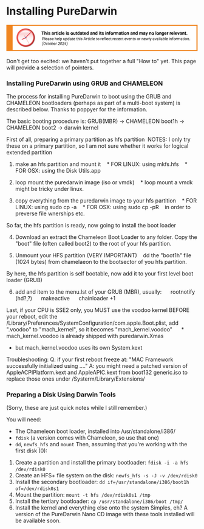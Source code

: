Installing PureDarwin
=====================

![This article is outdated and its information and may no longer relevant.](/img/notice/article-oudated-oct2024.svg)


Don't get too excited: we haven't put together a full "How to" yet. This page will provide a selection of pointers.

### Installing PureDarwin using GRUB and CHAMELEON

The process for installing PureDarwin to boot using the GRUB and CHAMELEON bootloaders (perhaps as part of a multi-boot system) is described below. Thanks to poppyer for the information.

The basic booting procedure is:
GRUB(MBR) -&gt; CHAMELEON boot1h -&gt; CHAMELEON boot2 -&gt; darwin kernel

First of all, preparing a primary partition as hfs partition 
NOTES: I only try these on a primary partition, so I am not sure whether it works for logical extended partition

1) make an hfs partition and mount it
   * FOR LINUX: using mkfs.hfs
   * FOR OSX: using the Disk Utils.app

2) loop mount the puredarwin image (iso or vmdk)
   * loop mount a vmdk might be tricky under linux.

3) copy everything from the puredarwin image to your hfs partition
   * FOR LINUX: using sudo cp -a
   * FOR OSX: using sudo cp -pR
   in order to preverse file wnerships etc.

So far, the hfs partition is ready, now going to install the boot loader

4) Download an extract the Chameleon Boot Loader to any folder. Copy the "boot" file (often called boot2) to the root of your hfs partition.

5) Unmount your HFS partition (VERY IMPORTANT)
   dd the "boot1h" file (1024 bytes) from chamelaeon to the bootsector of you hfs partition.

By here, the hfs partition is self bootable, now add it to your first level boot loader (GRUB)

6) add and item to the menu.lst of your GRUB (MBR), usually:
     rootnotify (hd?,?)
     makeactive
     chainloader +1

Last, if your CPU is SSE2 only, you MUST use the voodoo kernel
BEFORE your reboot, edit the 
/Library/Preferences/SystemConfiguration/com.apple.Boot.plist,
add ".voodoo" to "mach_kernel", so it becomes "mach_kernel.voodoo"
     * mach_kernel.voodoo is already shipped with puredarwin.Xmas
  * but mach_kernel.voodoo uses its own System.kext

Troubleshooting:
Q: if your first reboot freeze at: "MAC Framework successfully initialized using ...."
A: you might need a patched version of AppleACPIPlatform.kext and AppleAPIC.kext from boot132 generic.iso to replace those ones under /Systerm/Library/Extensions/

### Preparing a Disk Using Darwin Tools
(Sorry, these are just quick notes while I still remember.)

You will need:
-   The Chameleon boot loader, installed into /usr/standalone/i386/ 
-   `fdisk` (a version comes with Chameleon, so use that one)
-   `dd`, `newfs_hfs` and `mount`
Then, assuming that you're working with the first disk (0):
1.  Create a partition and install the primary bootloader: `fdisk -i -a hfs /dev/rdisk0`
2.  Create an HFS+ file system on the disk: `newfs_hfs -s -J -v /dev/rdisk0`
3.  Install the secondary bootloader: `dd if=/usr/standalone/i386/boot1h of=/dev/rdisk0s1`
4.  Mount the partition: `mount -t hfs /dev/rdisk0s1 /tmp`
5.  Install the tertiary bootloader: `cp /usr/standalone/i386/boot /tmp/`
6.  Install the kernel and everything else onto the system
Simples, eh? A version of the PureDarwin Nano CD image with these tools installed will be available soon.

